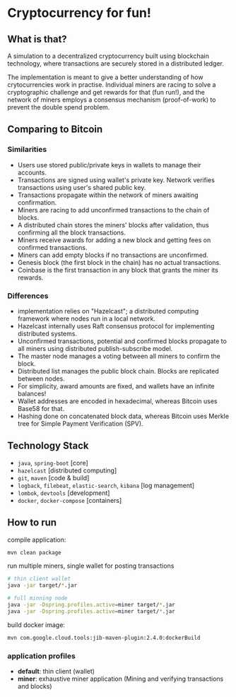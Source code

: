 Cryptocurrency for fun!
====================

## What is that?

A simulation to a decentralized cryptocurrency built using blockchain technology, where transactions are securely stored in a distributed ledger.

The implementation is meant to give a better understanding of how crytocurrencies work in practise. Individual miners are racing to solve a cryptographic challenge and get rewards for that (fun run!), and the network of miners employs a consensus mechanism (proof-of-work) to prevent the double spend problem.
 
## Comparing to Bitcoin

### Similarities
* Users use stored public/private keys in wallets to manage their accounts.
* Transactions are signed using wallet's private key. Network verifies transactions using user's shared public key.
* Transactions propagate within the network of miners awaiting confirmation.
* Miners are racing to add unconfirmed transactions to the chain of blocks.
* A distributed chain stores the miners' blocks after validation, thus confirming all the block transactions.
* Miners receive awards for adding a new block and getting fees on confirmed transactions.
* Miners can add empty blocks if no transactions are unconfirmed.
* Genesis block (the first block in the chain) has no actual transactions.
* Coinbase is the first transaction in any block that grants the miner its rewards.

### Differences
* implementation relies on "Hazelcast"; a distributed computing framework where nodes run in a local network.
* Hazelcast internally uses Raft consensus protocol for implementing distributed systems.
* Unconfirmed transactions, potential and confirmed blocks propagate to all miners using distributed publish-subscribe model.
* The master node manages a voting between all miners to confirm the block.
* Distributed list manages the public block chain. Blocks are replicated between nodes.
* For simplicity, award amounts are fixed, and wallets have an infinite balances!
* Wallet addresses are encoded in hexadecimal, whereas Bitcoin uses Base58 for that.
* Hashing done on concatenated block data, whereas Bitcoin uses Merkle tree for Simple Payment Verification (SPV). 
 
## Technology Stack

- `java`, `spring-boot`
  [core]
- `hazelcast`
  [distributed computing]  
- `git`, `maven`
  [code & build]
- `logback`, `filebeat`, `elastic-search`, `kibana`
  [log management]
- `lombok`, `devtools`
  [development] 
- `docker`, `docker-compose`
  [containers]

## How to run

compile application:

```bash
mvn clean package
```

run multiple miners, single wallet for posting transactions

```bash
# thin client wallet
java -jar target/*.jar

# full minning node
java -jar -Dspring.profiles.active=miner target/*.jar
java -jar -Dspring.profiles.active=miner target/*.jar
```

build docker image:

```bash
mvn com.google.cloud.tools:jib-maven-plugin:2.4.0:dockerBuild
```

### application profiles

* **default**: thin client (wallet)
* **miner**:  exhaustive miner application (Mining and verifying transactions and blocks)
